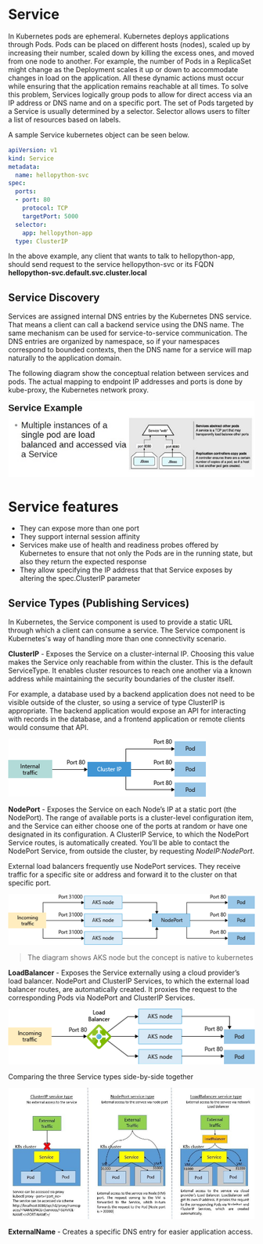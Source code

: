 # Service
In Kubernetes pods are ephemeral. Kubernetes deploys applications through Pods. Pods can be placed on different hosts (nodes), scaled up by increasing their number, scaled down by killing the excess ones, and moved from one node to another. For example, the number of Pods in a ReplicaSet might change as the Deployment scales it up or down to accommodate changes in load on the application. All these dynamic actions must occur while ensuring that the application remains reachable at all times. To solve this problem, Services logically group pods to allow for direct access via an IP address or DNS name and on a specific port. The set of Pods targeted by a Service is usually determined by a selector. Selector allows users to filter a list of resources based on labels.

A sample Service kubernetes object can be seen below.
```yaml
apiVersion: v1
kind: Service
metadata:
  name: hellopython-svc
spec:
  ports:
  - port: 80
    protocol: TCP
    targetPort: 5000
  selector:
    app: hellopython-app
  type: ClusterIP
```
In the above example, any client that wants to talk to hellopython-app, should send request to the service hellopython-svc or its FQDN **hellopython-svc.default.svc.cluster.local**

## Service Discovery
Services are assigned internal DNS entries by the Kubernetes DNS service. That means a client can call a backend service using the DNS name. The same mechanism can be used for service-to-service communication. The DNS entries are organized by namespace, so if your namespaces correspond to bounded contexts, then the DNS name for a service will map naturally to the application domain.

The following diagram show the conceptual relation between services and pods. The actual mapping to endpoint IP addresses and ports is done by kube-proxy, the Kubernetes network proxy.

![Alt Text](/images/k8s-service.jpg)

# Service features
* They can expose more than one port
* They support internal session affinity
* Services make use of health and readiness probes offered by Kubernetes to ensure that not only the Pods are in the running state, but also they return the expected response
* They allow specifying the IP address that that Service exposes by altering the spec.ClusterIP parameter

## Service Types (Publishing Services)
In Kubernetes, the Service component is used to provide a static URL through which a client can consume a service. The Service component is Kubernetes's way of handling more than one connectivity scenario.

**ClusterIP** - Exposes the Service on a cluster-internal IP. Choosing this value makes the Service only reachable from within the cluster. This is the default ServiceType. It enables cluster resources to reach one another via a known address while maintaining the security boundaries of the cluster itself.

For example, a database used by a backend application does not need to be visible outside of the cluster, so using a service of type ClusterIP is appropriate. The backend application
would expose an API for interacting with records in the database, and a frontend application or remote clients would consume that API.

![Alt Text](/images/aks-clusterip.jpg)

**NodePort** - Exposes the Service on each Node’s IP at a static port (the NodePort). The range of available ports is a cluster-level configuration item, and the Service can either choose one of the ports at random
or have one designated in its configuration. A ClusterIP Service, to which the NodePort Service routes, is automatically created. You’ll be able to contact the NodePort Service, from outside the cluster, by requesting *NodeIP:NodePort*.

External load balancers frequently use NodePort services. They receive traffic for a specific site or address and forward it to the cluster on that specific port.

![Alt Text](/images/aks-nodeport.jpg)
> The diagram shows AKS node but the concept is native to kubernetes

**LoadBalancer** - Exposes the Service externally using a cloud provider’s load balancer. NodePort and ClusterIP Services, to which the external load balancer routes, are automatically created. It proxies the request to the corresponding Pods via NodePort and ClusterIP Services.

![Alt Text](/images/aks-loadbalancer.jpg)

Comparing the three Service types side-by-side together

![Alt Text](/images/service-types.jpg)

**ExternalName** - Creates a specific DNS entry for easier application access.
